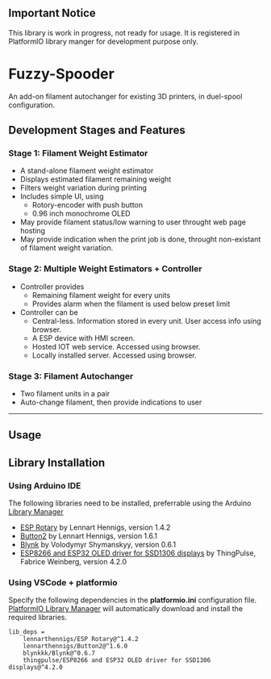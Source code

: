 ## Important Notice
This library is work in progress, not ready for usage. It is registered in PlatformIO library manger for development purpose only.

# Fuzzy-Spooder
An add-on filament autochanger for existing 3D printers, in duel-spool configuration.

## Development Stages and Features
### Stage 1: Filament Weight Estimator
- A stand-alone filament weight estimator
- Displays estimated filament remaining weight
- Filters weight variation during printing
- Includes simple UI, using
  - Rotory-encoder with push button
  - 0.96 inch monochrome OLED
- May provide filament status/low warning to user throught web page hosting
- May provide indication when the print job is done, throught non-existant of filament weight variation. 

### Stage 2: Multiple Weight Estimators + Controller
- Controller provides
  - Remaining filament weight for every units
  - Provides alarm when the filament is used below preset limit
- Controller can be
  - Central-less.  Information stored in every unit. User access info using browser.
  - A ESP device with HMI screen.
  - Hosted IOT web service. Accessed using browser.
  - Locally installed server. Accessed using browser.
### Stage 3: Filament Autochanger
- Two filament units in a pair
- Auto-change filament, then provide indications to user

---
## Usage

## Library Installation
### Using Arduino IDE
The following libraries need to be installed, preferrable using the Arduino [Library Manager](https://www.arduino.cc/en/guide/libraries)
- [ESP Rotary](https://github.com/LennartHennigs/ESPRotary) by Lennart Hennigs, version 1.4.2
- [Button2](https://github.com/LennartHennigs/Button2) by Lennart Hennigs, version 1.6.1
- [Blynk](https://github.com/blynkkk/blynk-library) by Volodymyr Shymanskyy, version 0.6.1
- [ESP8266 and ESP32 OLED driver for SSD1306 displays](https://github.com/ThingPulse/esp8266-oled-ssd1306) by ThingPulse, Fabrice Weinberg, version 4.2.0

### Using VSCode + platformio
Specify the following dependencies in the **platformio.ini** configuration file. [PlatformIO Library Manager](https://docs.platformio.org/en/feature-test-docs/librarymanager/index.html) will automatically download and install the required libraries.
```
lib_deps = 
	lennarthennigs/ESP Rotary@^1.4.2
	lennarthennigs/Button2@^1.6.0
	blynkkk/Blynk@^0.6.7
	thingpulse/ESP8266 and ESP32 OLED driver for SSD1306 displays@^4.2.0
```